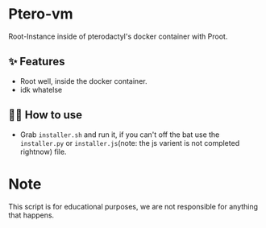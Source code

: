 # Ptero-vm

Root-Instance inside of pterodactyl's docker container with Proot.

## ✨ Features

- Root well, inside the docker container.
- idk whatelse

## 💁‍♀️ How to use

- Grab `installer.sh` and run it, if you can't off the bat use the `installer.py` or `installer.js`(note: the js varient is not completed rightnow) file.


# Note

This script is for educational purposes, we are not responsible for anything that happens.
